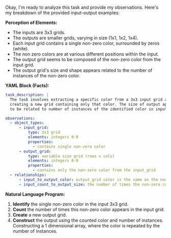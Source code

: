 Okay, I'm ready to analyze this task and provide my observations. Here's my breakdown of the provided input-output examples:

**Perception of Elements:**

*   The inputs are 3x3 grids.
*   The outputs are smaller grids, varying in size (1x1, 1x2, 1x4).
*   Each input grid contains a single non-zero color, surrounded by zeros (white).
* The non zero colors are at various different positions within the input.
*   The output grid seems to be composed of the non-zero color from the input grid.
*   The output grid's size and shape appears related to the number of instances of the non-zero color.

**YAML Block (Facts):**


```yaml
task_description: |
  The task involves extracting a specific color from a 3x3 input grid and
  creating a new grid containing only that color. The size of output appears
  to be related to number of instances of the identified color in input.

observations:
  - object_types:
      - input_grid:
          type: 3x3 grid
          elements: integers 0-9
          properties:
            - contains single non-zero color
      - output_grid:
          type: variable size grid (rows x cols)
          elements: integers 0-9
          properties:
            - contains only the non-zero color from the input_grid
  - relationships:
      - input_to_output_color: output_grid color is the same as the non-zero color in the input_grid.
      - input_count_to_output_size: the number of times the non-zero color appears in input is related to the size of the output.

```


**Natural Language Program:**

1.  **Identify** the single non-zero color in the input 3x3 grid.
2.  **Count** the number of times this non-zero color appears in the input grid.
3.  **Create** a new output grid.
4. **Construct** the output using the counted color and number of instances. Constructing a 1 dimensional array, where the color is repeated by the number of instances.

